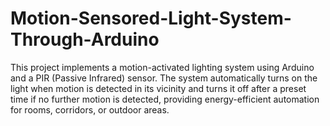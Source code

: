 # Motion-Sensored-Light-System-Through-Arduino
This project implements a motion-activated lighting system using Arduino and a PIR (Passive Infrared) sensor. The system automatically turns on the light when motion is detected in its vicinity and turns it off after a preset time if no further motion is detected, providing energy-efficient automation for rooms, corridors, or outdoor areas.
